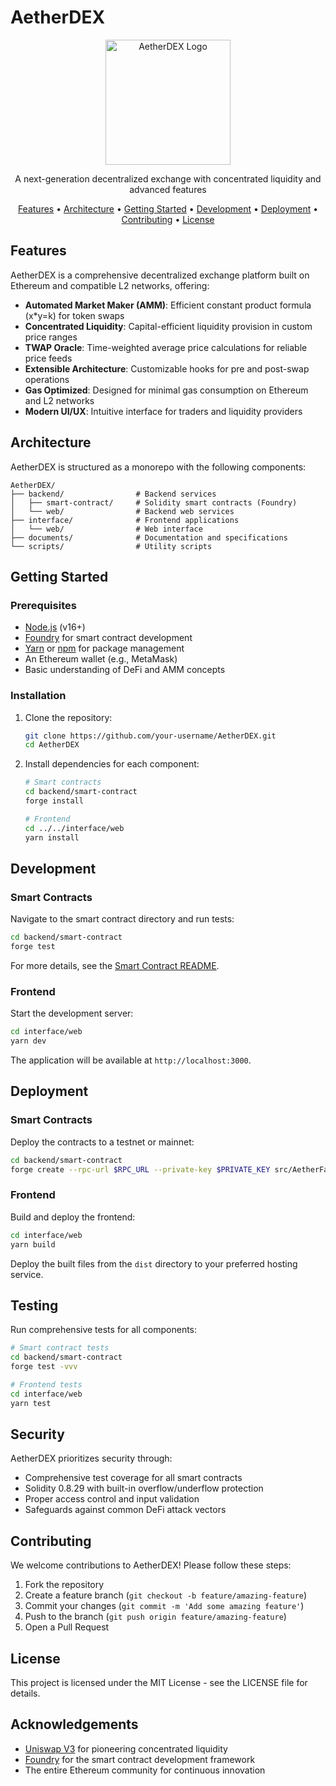 # AetherDEX

<p align="center">
  <img src="https://via.placeholder.com/200x200?text=AetherDEX" alt="AetherDEX Logo" width="200" height="200">
</p>

<p align="center">
  A next-generation decentralized exchange with concentrated liquidity and advanced features
</p>

<p align="center">
  <a href="#features">Features</a> •
  <a href="#architecture">Architecture</a> •
  <a href="#getting-started">Getting Started</a> •
  <a href="#development">Development</a> •
  <a href="#deployment">Deployment</a> •
  <a href="#contributing">Contributing</a> •
  <a href="#license">License</a>
</p>

## Features

AetherDEX is a comprehensive decentralized exchange platform built on Ethereum and compatible L2 networks, offering:

- **Automated Market Maker (AMM)**: Efficient constant product formula (x*y=k) for token swaps
- **Concentrated Liquidity**: Capital-efficient liquidity provision in custom price ranges
- **TWAP Oracle**: Time-weighted average price calculations for reliable price feeds
- **Extensible Architecture**: Customizable hooks for pre and post-swap operations
- **Gas Optimized**: Designed for minimal gas consumption on Ethereum and L2 networks
- **Modern UI/UX**: Intuitive interface for traders and liquidity providers

## Architecture

AetherDEX is structured as a monorepo with the following components:

```
AetherDEX/
├── backend/                # Backend services
│   ├── smart-contract/     # Solidity smart contracts (Foundry)
│   └── web/                # Backend web services
├── interface/              # Frontend applications
│   └── web/                # Web interface
├── documents/              # Documentation and specifications
└── scripts/                # Utility scripts
```

## Getting Started

### Prerequisites

- [Node.js](https://nodejs.org/) (v16+)
- [Foundry](https://book.getfoundry.sh/) for smart contract development
- [Yarn](https://yarnpkg.com/) or [npm](https://www.npmjs.com/) for package management
- An Ethereum wallet (e.g., MetaMask)
- Basic understanding of DeFi and AMM concepts

### Installation

1. Clone the repository:
   ```bash
   git clone https://github.com/your-username/AetherDEX.git
   cd AetherDEX
   ```

2. Install dependencies for each component:
   ```bash
   # Smart contracts
   cd backend/smart-contract
   forge install
   
   # Frontend
   cd ../../interface/web
   yarn install
   ```

## Development

### Smart Contracts

Navigate to the smart contract directory and run tests:

```bash
cd backend/smart-contract
forge test
```

For more details, see the [Smart Contract README](backend/smart-contract/README.md).

### Frontend

Start the development server:

```bash
cd interface/web
yarn dev
```

The application will be available at `http://localhost:3000`.

## Deployment

### Smart Contracts

Deploy the contracts to a testnet or mainnet:

```bash
cd backend/smart-contract
forge create --rpc-url $RPC_URL --private-key $PRIVATE_KEY src/AetherFactory.sol:AetherFactory
```

### Frontend

Build and deploy the frontend:

```bash
cd interface/web
yarn build
```

Deploy the built files from the `dist` directory to your preferred hosting service.

## Testing

Run comprehensive tests for all components:

```bash
# Smart contract tests
cd backend/smart-contract
forge test -vvv

# Frontend tests
cd interface/web
yarn test
```

## Security

AetherDEX prioritizes security through:

- Comprehensive test coverage for all smart contracts
- Solidity 0.8.29 with built-in overflow/underflow protection
- Proper access control and input validation
- Safeguards against common DeFi attack vectors

## Contributing

We welcome contributions to AetherDEX! Please follow these steps:

1. Fork the repository
2. Create a feature branch (`git checkout -b feature/amazing-feature`)
3. Commit your changes (`git commit -m 'Add some amazing feature'`)
4. Push to the branch (`git push origin feature/amazing-feature`)
5. Open a Pull Request

## License

This project is licensed under the MIT License - see the LICENSE file for details.

## Acknowledgements

- [Uniswap V3](https://uniswap.org/) for pioneering concentrated liquidity
- [Foundry](https://book.getfoundry.sh/) for the smart contract development framework
- The entire Ethereum community for continuous innovation
